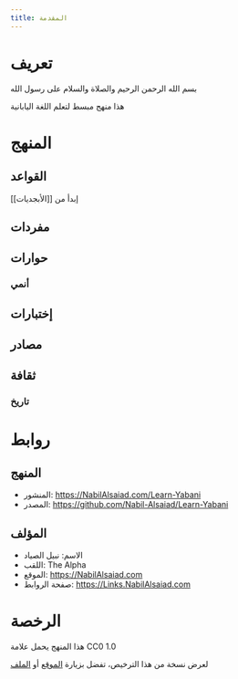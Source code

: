 ```yaml
---
title: المقدمة
---
```

# تعريف
بسم الله الرحمن الرحيم والصلاة والسلام على رسول الله

هذا منهج مبسط لتعلم اللغة اليابانية
# المنهج
## القواعد
إبدأ من [[الأبجديات]]
## مفردات
## حوارات
### أنمي
## إختبارات
## مصادر
## ثقافة
### تاريخ
# روابط
## المنهج
- المنشور: https://NabilAlsaiad.com/Learn-Yabani
- المصدر: https://github.com/Nabil-Alsaiad/Learn-Yabani
## المؤلف
- الاسم: نبيل الصياد
- اللقب: The Alpha
- الموقع: https://NabilAlsaiad.com
- صفحة الروابط: https://Links.NabilAlsaiad.com
# الرخصة
هذا المنهج يحمل علامة CC0 1.0

لعرض نسخة من هذا الترخيص، تفضل بزيارة [الموقع](http://creativecommons.org/publicdomain/zero/1.0) أو [الملف](./LICENSE)
